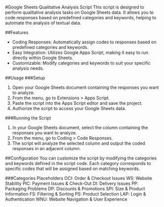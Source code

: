 #Google Sheets Qualitative Analysis Script
This script is designed to perform qualitative analysis tasks on Google Sheets data. It allows you to code responses based on predefined categories and keywords, helping to automate the analysis of textual data.

##Features
- Coding Responses: Automatically assign codes to responses based on predefined categories and keywords.
- Easy Integration: Utilizes Google Apps Script, making it easy to run directly within Google Sheets.
- Customizable: Modify categories and keywords to suit your specific analysis needs.

##Usage
###Setup
1. Open your Google Sheets document containing the responses you want to analyze.
2. From the menu, go to Extensions > Apps Script.
3. Paste the script into the Apps Script editor and save the project.
4. Authorize the script to access your Google Sheets data.

###Running the Script
1. In your Google Sheets document, select the column containing the responses you want to analyze.
2. From the menu, go to Coding > Code Responses.
3. The script will analyze the selected column and output the coded responses in an adjacent column.

##Configuration
You can customize the script by modifying the categories and keywords defined in the script code. Each category corresponds to specific codes that will be assigned based on matching keywords.

###Categories Placeholders
OCI: Order & Checkout Issues
WS: Website Stability
PIC: Payment Issues & Check-Out
DI: Delivery Issues
PP: Packaging Problems
DP: Discounts & Promotions
SPI: Size & Product Information
FS: Filtering & Sorting
PS: Product Selection
LAP: Login & Authentication
WNU: Website Navigation & User Experience

